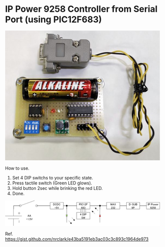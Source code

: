 # IP Power 9258 Controller from Serial Port (using PIC12F683)

![](https://github.com/7m4mon/ip9258_ctrl/blob/master/ip9258_ctrl.jpg)

How to use.  
1. Set 4 DIP switchs to your specific state.
1. Press tactile switch (Green LED glows).
1. Hold button 2sec while brinking the red LED.
1. Done.

![](https://github.com/7m4mon/ip9258_ctrl/blob/master/IP9258_ctrl_block.png)

Ref.  
https://gist.github.com/nrclark/e43ba5191eb3ac03c3c893c1964de973

